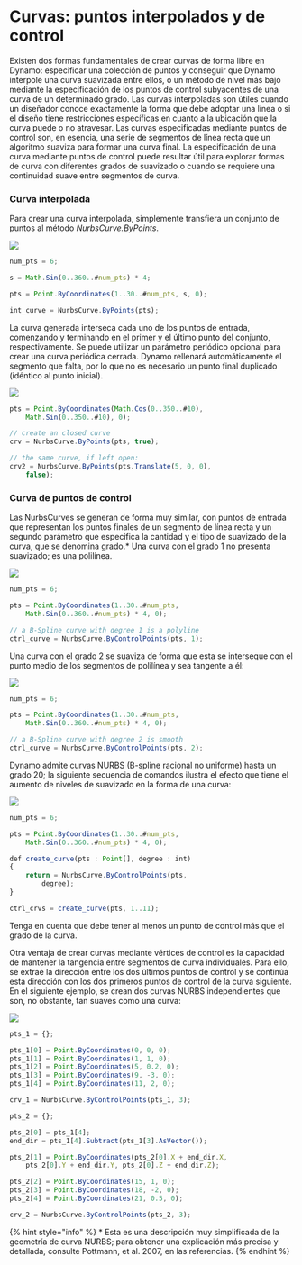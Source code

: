 # Curvas: puntos interpolados y de control

Existen dos formas fundamentales de crear curvas de forma libre en Dynamo: especificar una colección de puntos y conseguir que Dynamo interpole una curva suavizada entre ellos, o un método de nivel más bajo mediante la especificación de los puntos de control subyacentes de una curva de un determinado grado. Las curvas interpoladas son útiles cuando un diseñador conoce exactamente la forma que debe adoptar una línea o si el diseño tiene restricciones específicas en cuanto a la ubicación que la curva puede o no atravesar. Las curvas especificadas mediante puntos de control son, en esencia, una serie de segmentos de línea recta que un algoritmo suaviza para formar una curva final. La especificación de una curva mediante puntos de control puede resultar útil para explorar formas de curva con diferentes grados de suavizado o cuando se requiere una continuidad suave entre segmentos de curva.

### Curva interpolada

Para crear una curva interpolada, simplemente transfiera un conjunto de puntos al método _NurbsCurve.ByPoints_.

![](../images/8-2/4/Curves\_01.png)

```js
num_pts = 6;

s = Math.Sin(0..360..#num_pts) * 4;

pts = Point.ByCoordinates(1..30..#num_pts, s, 0);

int_curve = NurbsCurve.ByPoints(pts);
```

La curva generada interseca cada uno de los puntos de entrada, comenzando y terminando en el primer y el último punto del conjunto, respectivamente. Se puede utilizar un parámetro periódico opcional para crear una curva periódica cerrada. Dynamo rellenará automáticamente el segmento que falta, por lo que no es necesario un punto final duplicado (idéntico al punto inicial).

![](../images/8-2/4/Curves\_02.png)

```js
pts = Point.ByCoordinates(Math.Cos(0..350..#10),
    Math.Sin(0..350..#10), 0);

// create an closed curve
crv = NurbsCurve.ByPoints(pts, true);

// the same curve, if left open:
crv2 = NurbsCurve.ByPoints(pts.Translate(5, 0, 0),
    false);
```

### Curva de puntos de control

Las NurbsCurves se generan de forma muy similar, con puntos de entrada que representan los puntos finales de un segmento de línea recta y un segundo parámetro que especifica la cantidad y el tipo de suavizado de la curva, que se denomina grado.\* Una curva con el grado 1 no presenta suavizado; es una polilínea.

![](../images/8-2/4/Curves\_03.png)

```js
num_pts = 6;

pts = Point.ByCoordinates(1..30..#num_pts,
    Math.Sin(0..360..#num_pts) * 4, 0);

// a B-Spline curve with degree 1 is a polyline
ctrl_curve = NurbsCurve.ByControlPoints(pts, 1);
```

Una curva con el grado 2 se suaviza de forma que esta se interseque con el punto medio de los segmentos de polilínea y sea tangente a él:

![](../images/8-2/4/Curves\_04.png)

```js
num_pts = 6;

pts = Point.ByCoordinates(1..30..#num_pts,
    Math.Sin(0..360..#num_pts) * 4, 0);

// a B-Spline curve with degree 2 is smooth
ctrl_curve = NurbsCurve.ByControlPoints(pts, 2);
```

Dynamo admite curvas NURBS (B-spline racional no uniforme) hasta un grado 20; la siguiente secuencia de comandos ilustra el efecto que tiene el aumento de niveles de suavizado en la forma de una curva:

![](../images/8-2/4/Curves\_05.png)

```js
num_pts = 6;

pts = Point.ByCoordinates(1..30..#num_pts,
    Math.Sin(0..360..#num_pts) * 4, 0);

def create_curve(pts : Point[], degree : int)
{
	return = NurbsCurve.ByControlPoints(pts,
        degree);
}

ctrl_crvs = create_curve(pts, 1..11);
```

Tenga en cuenta que debe tener al menos un punto de control más que el grado de la curva.

Otra ventaja de crear curvas mediante vértices de control es la capacidad de mantener la tangencia entre segmentos de curva individuales. Para ello, se extrae la dirección entre los dos últimos puntos de control y se continúa esta dirección con los dos primeros puntos de control de la curva siguiente. En el siguiente ejemplo, se crean dos curvas NURBS independientes que son, no obstante, tan suaves como una curva:

![](../images/8-2/4/Curves\_06.png)

```js
pts_1 = {};

pts_1[0] = Point.ByCoordinates(0, 0, 0);
pts_1[1] = Point.ByCoordinates(1, 1, 0);
pts_1[2] = Point.ByCoordinates(5, 0.2, 0);
pts_1[3] = Point.ByCoordinates(9, -3, 0);
pts_1[4] = Point.ByCoordinates(11, 2, 0);

crv_1 = NurbsCurve.ByControlPoints(pts_1, 3);

pts_2 = {};

pts_2[0] = pts_1[4];
end_dir = pts_1[4].Subtract(pts_1[3].AsVector());

pts_2[1] = Point.ByCoordinates(pts_2[0].X + end_dir.X,
    pts_2[0].Y + end_dir.Y, pts_2[0].Z + end_dir.Z);

pts_2[2] = Point.ByCoordinates(15, 1, 0);
pts_2[3] = Point.ByCoordinates(18, -2, 0);
pts_2[4] = Point.ByCoordinates(21, 0.5, 0);

crv_2 = NurbsCurve.ByControlPoints(pts_2, 3);
```

{% hint style="info" %}
\* Esta es una descripción muy simplificada de la geometría de curva NURBS; para obtener una explicación más precisa y detallada, consulte Pottmann, et al. 2007, en las referencias.
{% endhint %}
